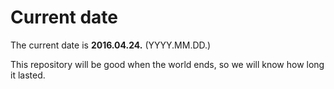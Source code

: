 # Current date

The current date is **2016.04.24.** (YYYY.MM.DD.)

This repository will be good when the world ends, so we will know how long it lasted.